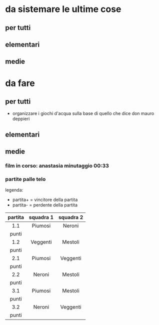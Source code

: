 # da sistemare le ultime cose
## per tutti
## elementari
## medie
# da fare
## per tutti
- organizzare i giochi d'acqua sulla base di quello che dice don mauro deppieri
## elementari
## medie

### film in corso: anastasia minutaggio 00:33

### partite palle telo
legenda:
- partita+ = vincitore della partita
- partita- = perdente della partita

|partita|squadra 1|squadra 2|
|:---:|:---:|:---:|
|1.1|Piumosi|Neroni|
|punti|||
|1.2|Veggenti|Mestoli|
|punti|||
|2.1|Piumosi|Veggenti|
|punti|||
|2.2|Neroni|Mestoli|
|punti|||
|3.1|Piumosi|Mestoli|
|punti|||
|3.2|Neroni|Veggenti|
|punti|||